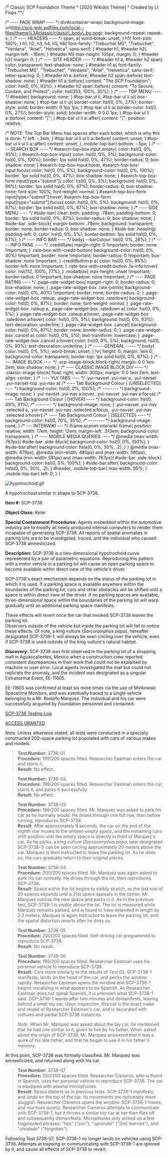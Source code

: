 /\* Classic SCP Foundation Theme \* \[2020 Wikidot Theme\] \* Created by Lt Flops \*\*/
 
/\* ---- PAGE WRAP ---- \*/ div#container-wrap{ background-image: url(http://scp-wiki.wdfiles.com/local--files/theme%3Aclassic/classic\_body\_bg.png); background-repeat: repeat-x; } /\* ---- HEADERS ---- \*/ span, a{ word-break: unset; } h1{ font-size: 190%; } h1, h2, h3, h4, h5, h6{ font-family: "Trebuchet MS", "Trebuchet", "Verdana", "Arial", "Helvetica", sans-serif; } #header h1, #header h2{ margin-left: -.16em; } #header h1{ max-height: 105px; margin: 0; } #header h2{ margin: 0; } /\* ---- SITE HEADER ---- \*/ #header h1 a, #header h2 span{ color: transparent; text-shadow: none; } #header h1 a{ font-family: "Trebuchet MS", "Trebuchet", "Verdana", "Arial", "Helvetica", sans-serif; letter-spacing: 0; } #header h1 a::before, #header h2 span::before{ text-shadow: none; } #header h1 a::before{ content: "The SCP Foundation"; color: hsl(0, 0%, 93%); } #header h2 span::before{ content: "To Secure, Contain, and Protect"; color: hsl(353, 100%, 30%); } /\* ---- TOP MENU ---- \*/ #header{ background: none; } #top-bar ul li, #top-bar ul li ul{ box-shadow: none; } #top-bar ul li ul{ border-color: hsl(0, 0%, 27%); border-style: solid; border-width: 0 1px 1px; } #top-bar ul li a{ border-color: hsl(0, 0%, 27%); border-style: solid; border-width: 0 0 0 1px; } #top-bar ul li a::before{ content: "\["; } #top-bar ul li a::after{ content: "\]"; position: relative;
 
/\* NOTE: The Top Bar Menu has spaces after each bullet, which is why this is done: \*/ left: -.3em; } #top-bar ul li ul li a::before{ content: unset; } #top-bar ul li ul li a::after{ content: unset; } .mobile-top-bar{ bottom: -.5px; } /\* ---- SEARCH BOX ---- \*/ #search-top-box input.empty{ color: hsl(0, 0%, 45%); } #search-top-box-input{ color: hsl(0, 0%, 5%); background-color: hsl(0, 0%, 100%); border: 1px solid hsl(0, 0%, 47%); border-radius: 0; box-shadow: none; } #search-top-box-input:hover, #search-top-box-input:focus{ color: hsl(0, 0%, 5%); background-color: hsl(0, 0%, 100%); border: 1px solid hsl(0, 0%, 47%); box-shadow: none; } #search-top-box-form input\[type\="submit"\]{ color: hsl(0, 0%, 5%); background: hsl(0, 0%, 96%); border: 1px solid hsl(0, 0%, 67%); border-radius: 0; box-shadow: none; font-size: 100%; font-weight: normal; } #search-top-box-form input\[type\="submit"\]:hover, #search-top-box-form input\[type\="submit"\]:focus{ color: hsl(0, 0%, 5%); background: hsl(0, 0%, 87%); border: 1px solid hsl(0, 0%, 67%); box-shadow: none; } /\* ---- SIDE MENU ---- \*/ #side-bar{ clear: both; padding: .78em; padding-bottom: 0; border: 1px solid hsl(0, 0%, 87%); border-radius: 0; box-shadow: none; } #side-bar .side-block{ margin-bottom: .78em; background: transparent; border: none; border-radius: 0; box-shadow: none; } #side-bar .heading{ padding-left: 0; color: hsl(0, 0%, 5%); border-bottom: 1px solid hsl(0, 0%, 67%); } /\* ---- INFO BAR ---- \*/ body{ --barColour: hsl(0, 0%, 28%); } /\* ---- INFO PANE ---- \*/ .creditRate{ margin-right: 0 !important; border: none !important; } .rate-box-with-credit-button{ background-color: hsl(0, 0%, 40%) !important; border: none !important; border-radius: 0 !important; box-shadow: none !important; } .creditButton p a{ color: hsl(0, 0%, 95%); border-left: none !important; } .rate-box-with-credit-button .fa-info:hover{ color: hsl(112, 100%, 77%); } .modalbox{ max-height: unset !important; border-radius: 0 !important; box-shadow: none !important; } /\* ---- PAGE RATING ---- \*/ .page-rate-widget-box{ margin-right: 0; border-radius: 0; box-shadow: none; } .page-rate-widget-box .rate-points{ background-color: hsl(0, 0%, 40%) !important; border: none; border-radius: 0; } .page-rate-widget-box .rateup, .page-rate-widget-box .ratedown{ background-color: hsl(0, 0%, 87%); border: none; font-weight: normal; } .page-rate-widget-box .rateup a, .page-rate-widget-box .ratedown a{ color: hsl(0, 0%, 5%); } .page-rate-widget-box .rateup a:hover, .page-rate-widget-box .ratedown a:hover{ color: hsl(0, 0%, 5%); background: hsl(0, 0%, 93%); text-decoration: underline; } .page-rate-widget-box .cancel{ background-color: hsl(0, 0%, 87%); border: none; border-radius: 0; } .page-rate-widget-box .cancel a{ color: hsl(0, 0%, 5%); text-transform: lowercase; } .page-rate-widget-box .cancel a:hover{ color: hsl(0, 0%, 5%); background: hsl(0, 0%, 93%); text-decoration: underline; } /\* ----- GENERAL ----- \*/ body{ color: hsl(0, 0%, 5%); word-break: unset; } hr{ height: 0; margin: 1em 0; background-color: transparent; border-top: 1px solid hsl(0, 0%, 67%); } /\* ---- IMAGE BLOCK ---- \*/ .scp-image-block.block-right{ margin: 0 0 1em 2em; box-shadow: none; } /\* ---- CLASSIC IMAGE BLOCK DIV ---- \*/ .classic-image-block{ float: right; width: 300px; margin: 0 0 1em 2em; text-align: center; } /\* ---- YUI TABS ---- \*/ .yui-navset .yui-nav a, .yui-navset .yui-navset-top .yui-nav a{ /\* ---- Tab Background Colour | \[UNSELECTED\] ---- \*/ background-color: hsl(0, 0%, 100%);
    /\* -------- \*/ background-image: none; } .yui-navset .yui-nav a:hover, .yui-navset .yui-nav a:focus{ /\* ---- Tab Background Colour | \[HOVER\] ---- \*/ background-color: hsl(0, 49%, 91%);
    /\* -------- \*/ background-image: none; } .yui-navset .yui-nav .selected a, .yui-navset .yui-nav .selected a:focus, .yui-navset .yui-nav .selected a:hover{ /\* ---- Tab Background Colour | \[SELECTED\] ---- \*/ background-color: hsl(0, 70%, 35%);
    /\* -------- \*/ background-image: none; } /\* --- INTERWIKI --- \*/ iframe.scpnet-interwiki-frame{ position: relative; width: 17em; height: 12em; margin-left: .313em; background-color: transparent; } /\* ---- MOBILE MEDIA QUERIES ---- \*/ @media (max-width: 767px){ #side-bar .side-block{ background-color: hsl(0, 0%, 100%); } #side-bar:after{ background-color: hsla(0, 0%, 30%, .2); } } @media (max-width: 479px), @media (min-width: 480px) and (max-width: 580px), @media (min-width: 581px) and (max-width: 767px){ #side-bar .side-block{ background-color: hsl(0, 0%, 100%); } #side-bar:after{ background-color: hsla(0, 0%, 30%, .2); } #header, .mobile-top-bar{ max-width: 95%; } .mobile-top-bar{ left: 0; } }

![hypotrochoid.gif](http://scp-wiki.wdfiles.com/local--files/scp-3738/hypotrochoid.gif)

A hypotrochoid similar in shape to SCP-3738.

**Item #:** SCP-3738

**Object Class:** Keter

**Special Containment Procedures:** Agents embedded within the automotive industry are to modify all newly produced internal computers to render them incapable of generating SCP-3738. All reports of spatial anomalies in parking lots are to be investigated, traced, and the individual who caused SCP-3738 amnesticized.

**Description:** SCP-3738 is a two-dimensional hypotrochoid curve represented by a pair of parametric equations. Reproducing this pattern with a motor vehicle in a parking lot will cause an open parking space to become available within direct view of the vehicle's driver.

SCP-3738's exact mechanism depends on the status of the parking lot in which it is used. If a parking space is available anywhere within the boundaries of the parking lot, cars and other obstacles will be shifted until a space is within direct view of the driver. If no parking spaces are available, three-dimensional space within the boundaries of the parking lot will warp gradually until an additional parking space manifests.

These effects will revert once the car that invoked SCP-3738 leaves the parking lot.  
Observers outside of the vehicle but inside the parking lot will fail to notice these effects. Of note, a king vulture (_Sarcoramphus papa_), hereafter designated SCP-3738-1, will always be seen circling over the vehicle, even if SCP-3738 is used outside of the king vulture's natural habitat.

**Discovery:** SCP-3738 was first observed in the parking lot of a shopping mall in Aguascalientes, Mexico when a construction crew reported consistent discrepancies in their work that could not be explained by machine or user error. Local agents investigated the mall but could not replicate the anomaly, and the incident was designated as a singular Extranormal Event, EE-11605.

EE-11605 was confirmed at least six more times via the use of Minkowski Spacetime Monitors, and was eventually traced to a single vehicle belonging to a Mr. Rodolfo Marquez. The individual and his car were successfully acquired by Foundation personnel and contained.

[SCP-3738 Testing Log](javascript:;)

[ACCESS GRANTED](javascript:;)

_Note:_ Unless otherwise stated, all tests were conducted in a specially constructed 200-space parking lot populated with cars of various makes and models.

> **Test Number:** 3738-01  
> **Procedure:** 199/200 spaces filled. Researcher Eastman enters the car and starts it.  
> **Result:** No effect.

> **Test Number:** 3738-02  
> **Procedure:** 199/200 spaces filled. Researcher Eastman enters the car, starts it, and parks it successfully.  
> **Result:** No effect.

> **Test Number:** 3738-03  
> **Procedure:** 199/200 spaces filled. Mr. Marquez was asked to park his car as he normally would. He drives through one full row, then before turning, reproduces SCP-3738.  
> **Result:** After approximately 9 seconds, the car on the end of the eighth row moves to the unseen empty space, and the remaining cars shift position until the empty space is directly in front of Marquez's car. As he parks, a king vulture (_Sarcoramphus papa_, later designated SCP-3738-1) can be seen circling approximately 20 meters above the car. Marquez is then instructed to leave the parking lot. As he does so, the cars gradually return to their original places.

> **Test Number:** 3738-04  
> **Procedure:** 200/200 spaces filled. Mr. Marquez was again asked to park his car normally. He drives through the lot, then reproduces SCP-3738.  
> **Result:** Space within the lot begins to visibly stretch, as the last row of 20 spaces expands until a 21st space appears in the center. Mr. Marquez notices the new space and parks in it. As in the previous test, SCP-3738-1 is visible above the lot. The lot is measured while Marquez remains parked, and is found to have extended in length by 2.3 meters. Marquez is again instructed to leave the parking lot, and the spatial distortion reverts after he does so.

> **Test Number:** 3738-05  
> **Procedure:** 200/200 spaces filled. Self-driving car programmed to reproduce SCP-3738.  
> **Result:** No result.

> **Test Number:** 3738-06  
> **Procedure:** 199/200 spaces filled. Researcher Eastman uses his personal vehicle to reproduce SCP-3738.  
> **Result:** Cars move similarly to the results of Test 03. SCP-3738-1 manifests, lands on the hood of the car, and pecks the window rapidly. Researcher Eastman opens the window and SCP-3738-1 begins vocalizing in what appears to be Spanish. As Researcher Eastman does not speak Spanish, it is unknown what SCP-3738-1 said. SCP-3738-1 leaves after two minutes and demanifests, leaving behind a small toy car. Upon inspection, this car is the exact make and model of Researcher Eastman's car, and is decorated with vultures and partial SCP-3738 instances.
> 
> _Note:_ When Mr. Marquez was asked about the toy car, he mentioned that he had one similar to it, given to him by his father. When asked about the origin of SCP-3738, Mr. Marquez answered that it was a quirk of his late father, and that he began to use it in his father's memory.

At this point, SCP-3738 was formally classified. Mr. Marquez was amnesticized, and returned along with his car.

> **Test Number:** 3738-07  
> **Procedure:** 200/200 spaces filled. Researcher Cisneros, who is fluent in Spanish, uses her personal vehicle to reproduce SCP-3738. The car is equipped with several microphones.  
> **Result:** Space distorts as in previous tests. SCP-3738-1 manifests, and lands on the top of the car. Its movements are noticeably more sluggish. Researcher Cisneros opens the window. SCP-3738-1 hisses, and murmurs quietly. Researcher Cisneros attempts to communicate with SCP-3738-1, but it throws a similar toy car at her then flies off and subsequently demanifests. Microphones only picked up a few fragmented phrases: "_hijo_" ("son"), "_aprendió_" ("\[he\] learned"), and "_olvidado_" ("forgotten").

  
Following Test 3738-07, SCP-3738-1 no longer lands on vehicles using SCP-3738. Attempts at trapping or communicating with SCP-3738-1 are ignored by it, and cause all effects of SCP-3738 to revert.